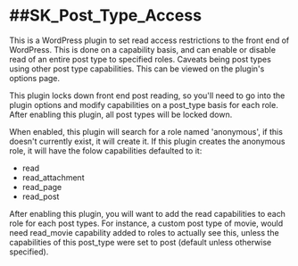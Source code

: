 ##SK_Post_Type_Access
================================

This is a WordPress plugin to set read access restrictions to the front end of WordPress.  This is done on a capability basis, and can enable or disable read of an entire post type to specified roles. Caveats being post types using other post type capabilities.  This can be viewed on the plugin's options page.

This plugin locks down front end post reading, so you'll need to go into the plugin options and modify capabilities on a post_type basis for each role.  After enabling this plugin, all post types will be locked down.

When enabled, this plugin will search for a role named 'anonymous', if this doesn't currently exist, it will create it.  If this plugin creates the anonymous role, it will have the folow capabilities defaulted to it:
 - read
 - read_attachment
 - read_page
 - read_post

After enabling this plugin, you will want to add the read capabilities to each role for each post types. For instance, a custom post type of movie, would need read_movie capability added to roles to actually see this, unless the capabilities of this post_type were set to post (default unless otherwise specified).
